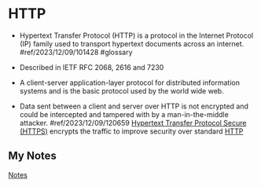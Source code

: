 # HTTP
- Hypertext Transfer Protocol (HTTP) is a protocol in the Internet Protocol (IP) family used to transport hypertext documents across an internet. #ref/2023/12/09/101428 #glossary

- Described in IETF RFC 2068, 2616 and 7230
- A client-server application-layer protocol for distributed information systems and is the basic protocol used by the world wide web.
- Data sent between a client and server over HTTP is not encrypted and could be intercepted and tampered with by a man-in-the-middle attacker. #ref/2023/12/09/120659 [Hypertext Transfer Protocol Secure  (HTTPS)](https.md) encrypts the traffic to improve security over standard [HTTP](http.md)
## My Notes
[Notes](mynotes/http-notes.md)
